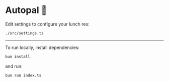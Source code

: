 # Autopal 🥙

Edit settings to configure your lunch res:
```bash
./src/settings.ts
```

---

To run locally, install dependencies:

```bash
bun install
```

and run:

```bash
bun run index.ts
```

